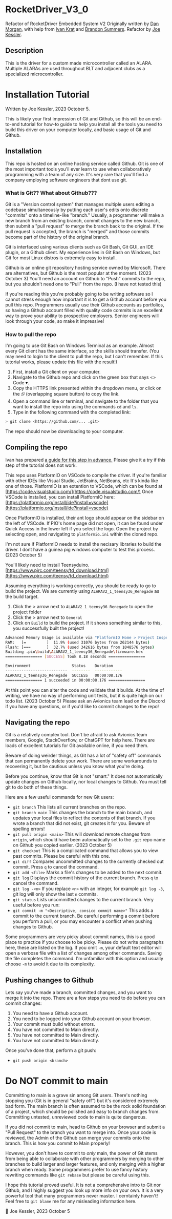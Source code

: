# RocketDriver_V3_0
Refactor of RocketDriver Embedded System V2
Originally written by [Dan Morgan](https://github.com/dcm628), with help from [Ivan Krat](https://github.com/cooligrek) and [Brandon Summers](https://github.com/BrandonFromHR).
Refactor by [Joe Kessler](https://github.com/Copperbotte).

## Description
This is the driver for a custom made microcontroller called an ALARA.  Multiple ALARAs are used throughout BLT and adjacent clubs as a specialized microcontroller.

# Installation Tutorial
Written by Joe Kessler, 2023 October 5.

This is likely your first impression of Git and Github, so this will be an end-to-end tutorial for how-to guide to help you install all the tools you need to build this driver on your computer locally, and basic usage of Git and Github.

## Installation
This repo is hosted on an online hosting service called Github.  Git is one of the most important tools you'll ever learn to use when collaboratively programming with a team of any size.  It's very rare that you'll find a company employing software engineers that dont use git.  

### What is Git?? What about Github???
Git is a "Version control system" that manages multiple users editing a codebase simultaneously by putting each user's edits onto discrete "commits" onto a timeline-like "branch."  Usually, a programmer will make a new branch from an existing branch, commit changes to the new branch, then submit a "pull request" to merge the branch back to the original.  If the pull request is accepted, the branch is "merged" and those commits become part of the history of the original branch.  

Git is interfaced using various clients such as Git Bash, Git GUI, an IDE plugin, or a Github client.  My experience lies in Git Bash on Windows, but Git for most Linux distros is extremely easy to install.

Github is an online git repository hosting service owned by Microsoft.  There are alternatives, but Github is the most popular at the moment. (2023 October 3)  You'll need an account on Github to "Push" commits to the repo, but you shouldn't need one to "Pull" from the repo. (I have not tested this)

If you're reading this you're probably going to be writing software so I cannot stress enough how important it is to get a Github account before you pull this repo.  Programmers usually use their Github accounts as portfolios, so having a Github account filled with quality code commits is an excellent way to prove your ability to prospective employers.  Senior engineers will look through your code, so make it impressive!

### How to pull the repo
I'm going to use Git Bash on Windows Terminal as an example.  Almost every Git client has the same interface, so the skills should transfer.  (You may need to login to the client to pull the repo, but I can't remember.  If this tutorial works, please update this file with the result!)
1. First, install a Git client on your computer.
2. Navigate to the Github repo and click on the green box that says <> Code ▾.
3. Copy the HTTPS link presented within the dropdown menu, or click on the ⮺ (overlapping square button) to copy the link.
4. Open a command line or terminal, and navigate to the folder that you want to install the repo into using the commands `cd` and `ls`.
5. Type in the following command with the completed link:
```bash
> git clone <https://github.com/... .git>
```

The repo should now be downloading to your computer.

## Compiling the repo
Ivan has prepared [a guide for this step in advance.](https://docs.google.com/document/d/1K5jpB43wlONjTTaYTXrp8nTQhextp7nA/edit?usp=sharing&ouid=107743509189700247789&rtpof=true&sd=true) Please give it a try if this step of the tutorial does not work.  

This repo uses PlatformIO on VSCode to compile the driver.  If you're familiar with other IDEs like Visual Studio, JetBrains, NetBeans, etc It's kinda like one of those.  PlatformIO is an extention to VSCode, which can be found at [https://code.visualstudio.com/](https://code.visualstudio.com/)  Once VSCode is installed, you can install PlatformIO here: [https://platformio.org/install/ide?install=vscode](https://platformio.org/install/ide?install=vscode)

Once PlatformIO is installed, their ant logo should appear on the sidebar on the left of VSCode.  If PIO's home page did not open, it can be found under Quick Access in the lower left if you select the logo.  Open the project by selecting open, and navigating to `platformio.ini` within the cloned repo.  

I'm not sure if PlatformIO needs to install the necisary libraries to build the driver.  I dont have a guinea pig windows computer to test this process. (2023 October 5)

You'll likely need to install Teensyduino. [https://www.pjrc.com/teensy/td_download.html](https://www.pjrc.com/teensy/td_download.html)

Assuming everything is working correctly, you should be ready to go to build the project.  We are currently using `ALARAV2_1_teensy36_Renegade` as the build target.
1. Click the > arrow next to `ALARAV2_1_teensy36_Renegade` to open the project folder
2. Click the > arrow next to `General`
3. Click on `Build` to build the project.  If it shows something similar to this, you successfully built the project!
```bash
Advanced Memory Usage is available via "PlatformIO Home > Project Inspect"
RAM:   [=         ]  11.9% (used 31076 bytes from 262144 bytes)
Flash: [===       ]  32.7% (used 342616 bytes from 1048576 bytes)
Building .pio\build\ALARAV2_1_teensy36_Renegade\firmware.hex
================ [SUCCESS] Took 8.18 seconds ================

Environment                  Status    Duration
---------------------------  --------  ------------
ALARAV2_1_teensy36_Renegade  SUCCESS   00:00:08.176
================ 1 succeeded in 00:00:08.176 ================
```

At this point you can alter the code and validate that it builds.  At the time of writing, we have no way of performing unit tests, but it is quite high on our todo list. (2023 October 5)
Please ask an Avionics team lead on the Discord if you have any questions, or if you'd like to commit changes to the repo!

## Navigating the repo
Git is a relatively complex tool. Don't be afraid to ask Avionics team members, Google, StackOverflow, or ChatGPT for help here.  There are loads of excellent tutorials for Git available online, if you need them.  

Beware of doing weirder things, as Git has a lot of "safety off" commands that can permanently delete your work.  There are some workarounds to recovering it, but be cautious unless you know what you're doing.

Before you continue, know that Git is not "smart."  It does not automatically update changes on Github locally, nor local changes to Github.  You must tell git to do both of these things.  

Here are a few useful commands for new Git users:
- `git branch` This lists all current branches on the repo.
- `git branch main` This changes the branch to the main branch, and updates your local files to reflect the contents of that branch.  If you wrote a branch that did not exist, git creates it for you. Beware of spelling errors!
- `git pull origin <main>` This will download remote changes from `origin`, which should have been automatically set to the `.git` repo name on Github you copied earlier. (2023 October 5)
- `git checkout` This is a complicated command that allows you to view past commits.  Please be careful with this one.
- `git diff` Compares uncommitted changes to the currently checked out commit.  Press `q` to cancel the command.
- `git add <file>` Marks a file's changes to be added to the next commit.
- `git log` Displays the commit history of the current branch.  Press `q` to cancel the command. 
- `git log -<n>` If you replace `<n>` with an integer, for example `git log -3`, git log will only show the last `n` commits.
- `git status` Lists uncommitted changes to the current branch. Very useful before you run:
- `git commit -m "<Descriptive, consice commit name>"` This adds a commit to the current branch.  Be careful performing a commit before you perform a pull, or you may encounter a conflict when pushing changes to Github.
 
 Some programmers are very picky about commit names, this is a good place to practice if you choose to be picky.  Please do not write paragraphs here, these are listed on the log.  If you omit `-m`, your default text editor will open a verbose file with a list of changes among other commands.  Saving the file completes the command.  I'm unfamiliar with this option and usually choose `-m` to avoid it due to its complexity.  

## Pushing changes to Github
Lets say you've made a branch, committed changes, and you want to merge it into the repo.  There are a few steps you need to do before you can commit changes:
1. You need to have a Github account.
2. You need to be logged into your Github account on your browser.
3. Your commit must build without errors.
4. You have not committed to Main directly.
5. You have not committed to Main directly.
6. You have not committed to Main directly.

Once you've done that, perform a git push:
 - `git push origin <branch>`
# Do NOT commit to main

Committing to main is a grave sin among Git users.  There's nothing stopping you (Git is in general "safety off") but it's considered extremely bad form.  The main branch is often assumed to be the rock solid foundation of a project, which should be polished and easy to branch changes from.  Committing untested, unreviewed code to main is quite dangerous.  

If you did not commit to main, head to Github on your browser and submit a "Pull Request" to the branch you want to merge into.  Once your code is reviewed, the Admin of the Github can merge your commits onto the branch.  This is how you commit to Main properly!

However, you don't have to commit to *only* main, the power of Git stems from being able to collaborate with other programmers by merging to other branches to build larger and larger features, and only merging with a higher branch when ready.  Some programmers prefer to use fancy history rewriting commands like `git rebase` but please be careful using this.

I hope this tutorial proved useful.  It is not a comprehensive intro to Git nor Github, and I highly suggest you look up more info on your own.  It is a very powerful tool that many programmers never master.  I cerntainly haven't!  Feel free to `git blame` me for any misleading information here.

🚀 Joe Kessler, 2023 October 5